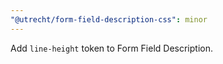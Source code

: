 ```yaml
---
"@utrecht/form-field-description-css": minor
---
```


Add `line-height` token to Form Field Description.
